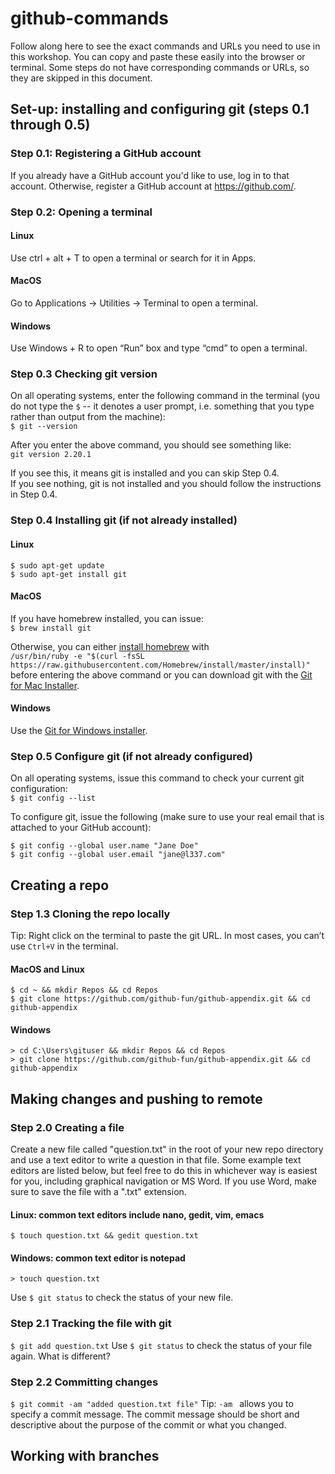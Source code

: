 # github-commands
Follow along here to see the exact commands and URLs you need to use in this workshop. You can copy and paste these easily into the browser or terminal. Some steps do not have corresponding commands or URLs, so they are skipped in this document.

## Set-up: installing and configuring git (steps 0.1 through 0.5)
### Step 0.1: Registering a GitHub account
If you already have a GitHub account you'd like to use, log in to that account.
Otherwise, register a GitHub account at https://github.com/.

### Step 0.2: Opening a terminal
#### Linux
Use ctrl + alt + T to open a terminal or search for it in Apps.

#### MacOS
Go to Applications → Utilities → Terminal to open a terminal.

#### Windows
Use Windows + R to open “Run” box and type “cmd” to open a terminal.


### Step 0.3 Checking git version
On all operating systems, enter the following command in the terminal (you do not type the `$` -- it denotes a user prompt, i.e. something that you type rather than output from the machine):  
`$ git --version`  

After you enter the above command, you should see something like:  
`git version 2.20.1`  

If you see this, it means git is installed and you can skip Step 0.4.  
If you see nothing, git is not installed and you should follow the instructions in Step 0.4.

### Step 0.4 Installing git (if not already installed)
#### Linux
```
$ sudo apt-get update
$ sudo apt-get install git
```

#### MacOS
If you have homebrew installed, you can issue:  
`$ brew install git`

Otherwise, you can either [install homebrew](https://brew.sh/) with   
```/usr/bin/ruby -e "$(curl -fsSL https://raw.githubusercontent.com/Homebrew/install/master/install)"```   
before entering the above command or you can download git with the [Git for Mac Installer](https://sourceforge.net/projects/git-osx-installer/files/).

#### Windows
Use the [Git for Windows installer](https://gitforwindows.org/).


### Step 0.5 Configure git (if not already configured)
On all operating systems, issue this command to check your current git configuration:  
`$ git config --list`  

To configure git, issue the following (make sure to use your real email that is attached to your GitHub account):
```
$ git config --global user.name "Jane Doe"
$ git config --global user.email "jane@l337.com"

```

## Creating a repo
### Step 1.3 Cloning the repo locally
Tip: Right click on the terminal to paste the git URL. In most cases, you can’t use `Ctrl+V` in the terminal.  

#### MacOS and Linux
```
$ cd ~ && mkdir Repos && cd Repos
$ git clone https://github.com/github-fun/github-appendix.git && cd github-appendix
```

#### Windows
```
> cd C:\Users\gituser && mkdir Repos && cd Repos
> git clone https://github.com/github-fun/github-appendix.git && cd github-appendix
```


## Making changes and pushing to remote
### Step 2.0 Creating a file
Create a new file called "question.txt" in the root of your new repo directory and use a text editor to write a question in that file.
Some example text editors are listed below, but feel free to do this in whichever way is easiest for you, including graphical navigation or MS Word. If you use Word, make sure to save the file with a ".txt" extension.

#### Linux: common text editors include nano, gedit, vim, emacs
`$ touch question.txt && gedit question.txt`

#### Windows: common text editor is notepad
`> touch question.txt`

Use `$ git status` to check the status of your new file.

### Step 2.1 Tracking the file with git
`$ git add question.txt`
 Use `$ git status` to check the status of your file again. What is different?
 
### Step 2.2 Committing changes
`$ git commit -am "added question.txt file"`
Tip: `-am ` allows you to specify a commit message. The commit message should be short and descriptive about the purpose of the commit or what you changed.


## Working with branches
